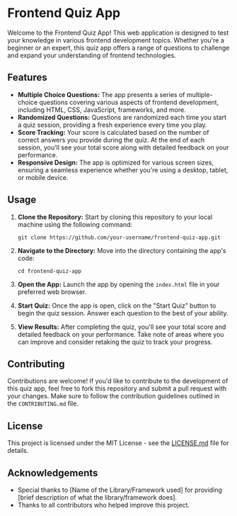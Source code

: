 # Frontend Quiz App

Welcome to the Frontend Quiz App! This web application is designed to test your knowledge in various frontend development topics. Whether you're a beginner or an expert, this quiz app offers a range of questions to challenge and expand your understanding of frontend technologies.

## Features

- **Multiple Choice Questions:** The app presents a series of multiple-choice questions covering various aspects of frontend development, including HTML, CSS, JavaScript, frameworks, and more.
- **Randomized Questions:** Questions are randomized each time you start a quiz session, providing a fresh experience every time you play.
- **Score Tracking:** Your score is calculated based on the number of correct answers you provide during the quiz. At the end of each session, you'll see your total score along with detailed feedback on your performance.
- **Responsive Design:** The app is optimized for various screen sizes, ensuring a seamless experience whether you're using a desktop, tablet, or mobile device.

## Usage

1. **Clone the Repository:** Start by cloning this repository to your local machine using the following command:

   ```
   git clone https://github.com/your-username/frontend-quiz-app.git
   ```

2. **Navigate to the Directory:** Move into the directory containing the app's code:

   ```
   cd frontend-quiz-app
   ```

3. **Open the App:** Launch the app by opening the `index.html` file in your preferred web browser.

4. **Start Quiz:** Once the app is open, click on the "Start Quiz" button to begin the quiz session. Answer each question to the best of your ability.

5. **View Results:** After completing the quiz, you'll see your total score and detailed feedback on your performance. Take note of areas where you can improve and consider retaking the quiz to track your progress.

## Contributing

Contributions are welcome! If you'd like to contribute to the development of this quiz app, feel free to fork this repository and submit a pull request with your changes. Make sure to follow the contribution guidelines outlined in the `CONTRIBUTING.md` file.

## License

This project is licensed under the MIT License - see the [LICENSE.md](LICENSE.md) file for details.

## Acknowledgements

- Special thanks to [Name of the Library/Framework used] for providing [brief description of what the library/framework does].
- Thanks to all contributors who helped improve this project.
